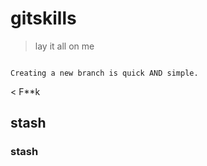 # gitskills
> lay it all on me
```

Creating a new branch is quick AND simple. 

```

< F**k

## stash

### stash
